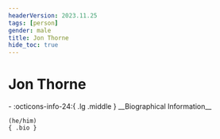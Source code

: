 ```yaml
---
headerVersion: 2023.11.25
tags: [person]
gender: male
title: Jon Thorne
hide_toc: true
---
```


# Jon Thorne
<div class="grid cards ext-narrow-margin ext-one-column" markdown>
- :octicons-info-24:{ .lg .middle } __Biographical Information__

    (he/him)  
    { .bio }

</div>


